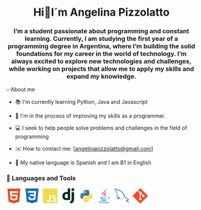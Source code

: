 <div>
    <h1 align="center"> Hi👋I´m Angelina Pizzolatto</h1>
    <h3 align="center"> I’m a student passionate about programming and constant learning. Currently, I am studying the first year of a programming degree in Argentina, where I’m building the solid foundations for my career in the world of technology. I’m always excited to explore new technologies and challenges, while working on projects that allow me to apply my skills and expand my knowledge.
    </h3>
</div>
<div>
✅About me 
    
- 📚 I'm currently learning Python, Java and Javascript
  
- 💬 I'm in the process of improving my skills as a programmer.
  
- 💻 I seek to help people solve problems and challenges in the field of programming
  
- ✉️ How to contact me: [angelinapizzolatto@gmail.com]
  
- 💬  My native language is Spanish and I am B1 in English
</div>
<div align="left"> 
    <h3>🔨 Languages ​​and Tools</h3>
    <div>
    <img src ="https://github.com/devicons/devicon/blob/master/icons/html5/html5-plain.svg" tittle="HTML5" alt="HTML" width="40" height="40"/>&nbsp;
    <img src ="https://github.com/devicons/devicon/blob/master/icons/css3/css3-plain.svg" tittle="CSS#" alt="CSS" width="40" height="40"/>&nbsp;
    <img src ="https://github.com/devicons/devicon/blob/master/icons/javascript/javascript-plain.svg" tittle="Javascript" alt="Javascript" width="40" height="40"/>&nbsp;
    <img src ="https://github.com/devicons/devicon/blob/master/icons/django/django-plain.svg" tittle="Django" alt="Django" width="40" height="40"/>&nbsp;
    <img src ="https://github.com/devicons/devicon/blob/master/icons/python/python-original.svg" tittle="Python" alt="Python" width="40" height="40"/>&nbsp;
    <img src ="https://github.com/devicons/devicon/blob/master/icons/java/java-original.svg" tittle="Java" alt="Java" width="40" height="40"/>&nbsp;
    <img src ="https://github.com/devicons/devicon/blob/master/icons/mysql/mysql-original.svg" tittle="MySQL" alt="MySQL" width="40" height="40"/>&nbsp;
    <img src ="https://github.com/devicons/devicon/blob/master/icons/git/git-original.svg" tittle="Git" alt="Git" width="40" height="40"/>&nbsp;
    </div>
</div>
